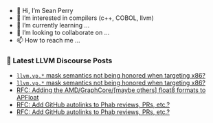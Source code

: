 - 👋 Hi, I’m Sean Perry
- 👀 I’m interested in compilers (c++, COBOL, llvm)
- 🌱 I’m currently learning ...
- 💞️ I’m looking to collaborate on ...
- 📫 How to reach me ...

<!---
s66perry/s66perry is a ✨ special ✨ repository because its `README.md` (this file) appears on your GitHub profile.
You can click the Preview link to take a look at your changes.
--->
### 📕 Latest LLVM Discourse Posts

<!-- DISCOURSE-LLVM:START -->
- [`llvm.vp.*` mask semantics not being honored when targeting x86?](https://discourse.llvm.org/t/llvm-vp-mask-semantics-not-being-honored-when-targeting-x86/68138#post_2)
- [`llvm.vp.*` mask semantics not being honored when targeting x86?](https://discourse.llvm.org/t/llvm-vp-mask-semantics-not-being-honored-when-targeting-x86/68138#post_1)
- [RFC: Adding the AMD/GraphCore/[maybe others] float8 formats to APFloat](https://discourse.llvm.org/t/rfc-adding-the-amd-graphcore-maybe-others-float8-formats-to-apfloat/67969#post_4)
- [RFC: Add GitHub autolinks to Phab reviews, PRs, etc.?](https://discourse.llvm.org/t/rfc-add-github-autolinks-to-phab-reviews-prs-etc/68137#post_2)
- [RFC: Add GitHub autolinks to Phab reviews, PRs, etc.?](https://discourse.llvm.org/t/rfc-add-github-autolinks-to-phab-reviews-prs-etc/68137#post_1)
<!-- DISCOURSE-LLVM:END -->
